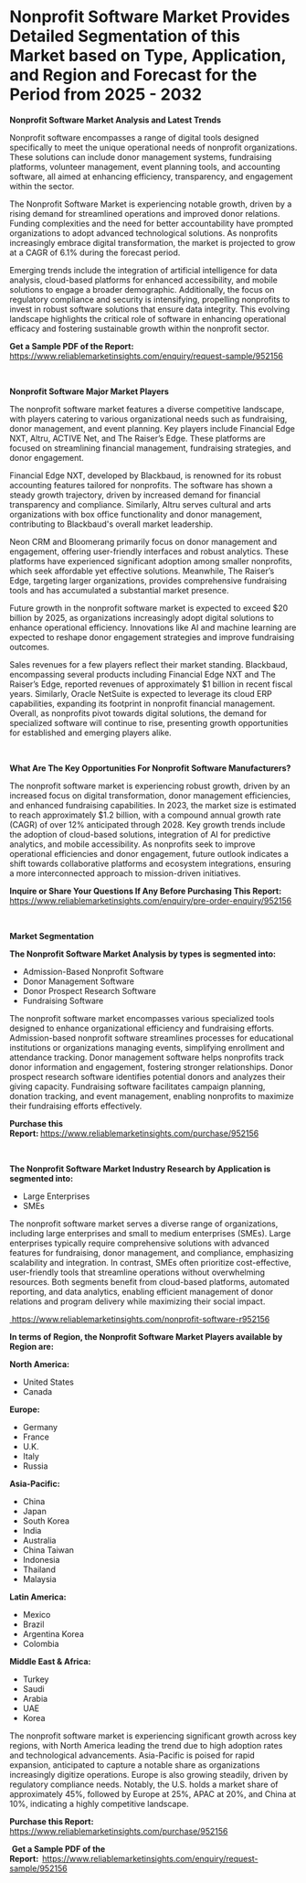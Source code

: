 <p><h1>Nonprofit Software Market Provides Detailed Segmentation of this Market based on Type, Application, and Region and Forecast for the Period from 2025 - 2032</h1></p><p><strong>Nonprofit Software Market Analysis and Latest Trends</strong></p>
<p><p>Nonprofit software encompasses a range of digital tools designed specifically to meet the unique operational needs of nonprofit organizations. These solutions can include donor management systems, fundraising platforms, volunteer management, event planning tools, and accounting software, all aimed at enhancing efficiency, transparency, and engagement within the sector.</p><p>The Nonprofit Software Market is experiencing notable growth, driven by a rising demand for streamlined operations and improved donor relations. Funding complexities and the need for better accountability have prompted organizations to adopt advanced technological solutions. As nonprofits increasingly embrace digital transformation, the market is projected to grow at a CAGR of 6.1% during the forecast period. </p><p>Emerging trends include the integration of artificial intelligence for data analysis, cloud-based platforms for enhanced accessibility, and mobile solutions to engage a broader demographic. Additionally, the focus on regulatory compliance and security is intensifying, propelling nonprofits to invest in robust software solutions that ensure data integrity. This evolving landscape highlights the critical role of software in enhancing operational efficacy and fostering sustainable growth within the nonprofit sector.</p></p>
<p><strong>Get a Sample PDF of the Report:&nbsp;</strong> <a href="https://www.reliablemarketinsights.com/enquiry/request-sample/952156?utm_campaign=2638&utm_medium=2&utm_source=Github&utm_content=ia&utm_term=17042025&utm_id=nonprofit-software">https://www.reliablemarketinsights.com/enquiry/request-sample/952156</a></p>
<p>&nbsp;</p>
<p><strong>Nonprofit Software Major Market Players</strong></p>
<p><p>The nonprofit software market features a diverse competitive landscape, with players catering to various organizational needs such as fundraising, donor management, and event planning. Key players include Financial Edge NXT, Altru, ACTIVE Net, and The Raiser’s Edge. These platforms are focused on streamlining financial management, fundraising strategies, and donor engagement.</p><p>Financial Edge NXT, developed by Blackbaud, is renowned for its robust accounting features tailored for nonprofits. The software has shown a steady growth trajectory, driven by increased demand for financial transparency and compliance. Similarly, Altru serves cultural and arts organizations with box office functionality and donor management, contributing to Blackbaud's overall market leadership.</p><p>Neon CRM and Bloomerang primarily focus on donor management and engagement, offering user-friendly interfaces and robust analytics. These platforms have experienced significant adoption among smaller nonprofits, which seek affordable yet effective solutions. Meanwhile, The Raiser’s Edge, targeting larger organizations, provides comprehensive fundraising tools and has accumulated a substantial market presence.</p><p>Future growth in the nonprofit software market is expected to exceed $20 billion by 2025, as organizations increasingly adopt digital solutions to enhance operational efficiency. Innovations like AI and machine learning are expected to reshape donor engagement strategies and improve fundraising outcomes.</p><p>Sales revenues for a few players reflect their market standing. Blackbaud, encompassing several products including Financial Edge NXT and The Raiser’s Edge, reported revenues of approximately $1 billion in recent fiscal years. Similarly, Oracle NetSuite is expected to leverage its cloud ERP capabilities, expanding its footprint in nonprofit financial management. Overall, as nonprofits pivot towards digital solutions, the demand for specialized software will continue to rise, presenting growth opportunities for established and emerging players alike.</p></p>
<p>&nbsp;</p>
<p><strong>What Are The Key Opportunities For Nonprofit Software Manufacturers?</strong></p>
<p><p>The nonprofit software market is experiencing robust growth, driven by an increased focus on digital transformation, donor management efficiencies, and enhanced fundraising capabilities. In 2023, the market size is estimated to reach approximately $1.2 billion, with a compound annual growth rate (CAGR) of over 12% anticipated through 2028. Key growth trends include the adoption of cloud-based solutions, integration of AI for predictive analytics, and mobile accessibility. As nonprofits seek to improve operational efficiencies and donor engagement, future outlook indicates a shift towards collaborative platforms and ecosystem integrations, ensuring a more interconnected approach to mission-driven initiatives.</p></p>
<p><strong>Inquire or Share Your Questions If Any Before Purchasing This Report:</strong> <a href="https://www.reliablemarketinsights.com/enquiry/pre-order-enquiry/952156?utm_campaign=2638&utm_medium=2&utm_source=Github&utm_content=ia&utm_term=17042025&utm_id=nonprofit-software">https://www.reliablemarketinsights.com/enquiry/pre-order-enquiry/952156</a></p>
<p>&nbsp;</p>
<p><strong>Market Segmentation</strong></p>
<p><strong>The Nonprofit Software Market Analysis by types is segmented into:</strong></p>
<p><ul><li>Admission-Based Nonprofit Software</li><li>Donor Management Software</li><li>Donor Prospect Research Software</li><li>Fundraising Software</li></ul></p>
<p><p>The nonprofit software market encompasses various specialized tools designed to enhance organizational efficiency and fundraising efforts. Admission-based nonprofit software streamlines processes for educational institutions or organizations managing events, simplifying enrollment and attendance tracking. Donor management software helps nonprofits track donor information and engagement, fostering stronger relationships. Donor prospect research software identifies potential donors and analyzes their giving capacity. Fundraising software facilitates campaign planning, donation tracking, and event management, enabling nonprofits to maximize their fundraising efforts effectively.</p></p>
<p><strong>Purchase this Report:&nbsp;</strong><a href="https://www.reliablemarketinsights.com/purchase/952156?utm_campaign=2638&utm_medium=2&utm_source=Github&utm_content=ia&utm_term=17042025&utm_id=nonprofit-software">https://www.reliablemarketinsights.com/purchase/952156</a></p>
<p>&nbsp;</p>
<p><strong>The Nonprofit Software Market Industry Research by Application is segmented into:</strong></p>
<p><ul><li>Large Enterprises</li><li>SMEs</li></ul></p>
<p><p>The nonprofit software market serves a diverse range of organizations, including large enterprises and small to medium enterprises (SMEs). Large enterprises typically require comprehensive solutions with advanced features for fundraising, donor management, and compliance, emphasizing scalability and integration. In contrast, SMEs often prioritize cost-effective, user-friendly tools that streamline operations without overwhelming resources. Both segments benefit from cloud-based platforms, automated reporting, and data analytics, enabling efficient management of donor relations and program delivery while maximizing their social impact.</p></p>
<p><a href="https://www.reliablemarketinsights.com/nonprofit-software-r952156?utm_campaign=2638&utm_medium=2&utm_source=Github&utm_content=ia&utm_term=17042025&utm_id=nonprofit-software">&nbsp;https://www.reliablemarketinsights.com/nonprofit-software-r952156</a></p>
<p><strong>In terms of Region, the Nonprofit Software Market Players available by Region are:</strong></p>
<p>
    <p> <strong> North America: </strong>
        <ul>
            <li>United States</li>
            <li>Canada</li>
        </ul>
        </p> 
    <p> <strong> Europe: </strong>
        <ul>
            <li>Germany</li>
            <li>France</li>
            <li>U.K.</li>
            <li>Italy</li>
            <li>Russia</li>
        </ul>
        </p> 
    <p> <strong> Asia-Pacific: </strong>
        <ul>
            <li>China</li>
            <li>Japan</li>
            <li>South Korea</li>
            <li>India</li>
            <li>Australia</li>
            <li>China Taiwan</li>
            <li>Indonesia</li>
            <li>Thailand</li>
            <li>Malaysia</li>
        </ul>
        </p> 
    <p> <strong> Latin America: </strong>
        <ul>
            <li>Mexico</li>
            <li>Brazil</li>
            <li>Argentina Korea</li>
            <li>Colombia</li>
        </ul>
        </p> 
    <p> <strong> Middle East & Africa: </strong>
        <ul>
            <li>Turkey</li>
            <li>Saudi</li>
            <li>Arabia</li>
            <li>UAE</li>
            <li>Korea</li>
        </ul>
    </p>
    </p>
<p><p>The nonprofit software market is experiencing significant growth across key regions, with North America leading the trend due to high adoption rates and technological advancements. Asia-Pacific is poised for rapid expansion, anticipated to capture a notable share as organizations increasingly digitize operations. Europe is also growing steadily, driven by regulatory compliance needs. Notably, the U.S. holds a market share of approximately 45%, followed by Europe at 25%, APAC at 20%, and China at 10%, indicating a highly competitive landscape.</p></p>
<p><strong>Purchase this Report: </strong><a href="https://www.reliablemarketinsights.com/purchase/952156?utm_campaign=2638&utm_medium=2&utm_source=Github&utm_content=ia&utm_term=17042025&utm_id=nonprofit-software">https://www.reliablemarketinsights.com/purchase/952156</a></p>
<p>&nbsp;<strong>Get a Sample PDF of the Report:&nbsp;&nbsp;</strong><a href="https://www.reliablemarketinsights.com/enquiry/request-sample/952156?utm_campaign=2638&utm_medium=2&utm_source=Github&utm_content=ia&utm_term=17042025&utm_id=nonprofit-software">https://www.reliablemarketinsights.com/enquiry/request-sample/952156</a></p>
<p><strong></strong></p>
<p><p></p><p></p><p></p></p>